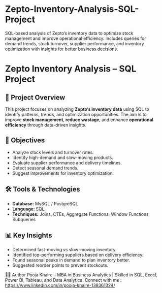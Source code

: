 # Zepto-Inventory-Analysis-SQL-Project
SQL-based analysis of Zepto’s inventory data to optimize stock management and improve operational efficiency. Includes queries for demand trends, stock turnover, supplier performance, and inventory optimization with insights for better business decisions.


# Zepto Inventory Analysis – SQL Project  

## 📌 Project Overview  
This project focuses on analyzing **Zepto’s inventory data** using SQL to identify patterns, trends, and optimization opportunities. The aim is to improve **stock management**, **reduce wastage**, and enhance **operational efficiency** through data-driven insights.  

## 🎯 Objectives  
- Analyze stock levels and turnover rates.  
- Identify high-demand and slow-moving products.  
- Evaluate supplier performance and delivery timelines.  
- Detect seasonal demand trends.  
- Suggest improvements for inventory optimization.  

## 🛠 Tools & Technologies  
- **Database:** MySQL / PostgreSQL  
- **Language:** SQL  
- **Techniques:** Joins, CTEs, Aggregate Functions, Window Functions, Subqueries  

## 📊 Key Insights  
- Determined fast-moving vs slow-moving inventory.  
- Identified top-performing suppliers based on delivery efficiency.  
- Found seasonal peaks in demand to plan inventory better.  
- Suggested reorder points to prevent stockouts.

 
 👩‍💻 Author
Pooja Khaire – MBA in Business Analytics | Skilled in SQL, Excel, Power BI, Tableau, and Data Analytics.
Connect with me : https://www.linkedin.com/in/pooja-khaire-138361324/



 
